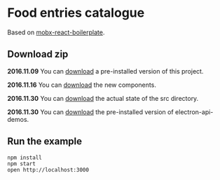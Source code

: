 # Food entries catalogue

Based on [mobx-react-boilerplate](https://github.com/mobxjs/mobx-react-boilerplate).

## Download zip

**2016.11.09** You can [download](http://webprogramozas.inf.elte.hu/user/gyozke/tmp/abweb-food-entries-mobx.zip) a pre-installed version of this project.

**2016.11.16** You can [download](http://webprogramozas.inf.elte.hu/user/gyozke/tmp/entry_form.zip) the new components.

**2016.11.30** You can [download](http://webprogramozas.inf.elte.hu/user/gyozke/tmp/abweb-2016-11-30.zip) the actual state of the src directory.

**2016.11.30** You can [download](http://webprogramozas.inf.elte.hu/user/gyozke/tmp/electron-api-demos.zip) the pre-installed version of electron-api-demos.


## Run the example

```
npm install
npm start
open http://localhost:3000
```
